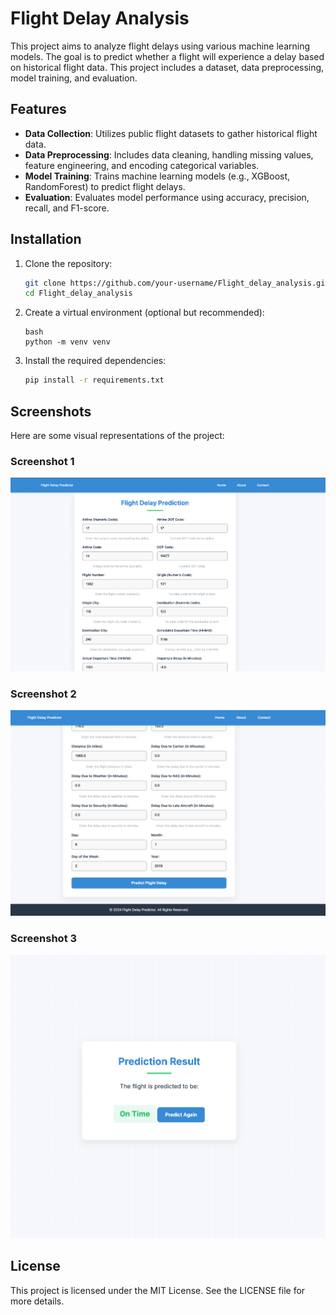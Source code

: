 # Flight Delay Analysis

This project aims to analyze flight delays using various machine learning models. The goal is to predict whether a flight will experience a delay based on historical flight data. This project includes a dataset, data preprocessing, model training, and evaluation.

## Features
- **Data Collection**: Utilizes public flight datasets to gather historical flight data.
- **Data Preprocessing**: Includes data cleaning, handling missing values, feature engineering, and encoding categorical variables.
- **Model Training**: Trains machine learning models (e.g., XGBoost, RandomForest) to predict flight delays.
- **Evaluation**: Evaluates model performance using accuracy, precision, recall, and F1-score.

## Installation
1. Clone the repository:
   ```bash
   git clone https://github.com/your-username/Flight_delay_analysis.git
   cd Flight_delay_analysis
   ```

2. Create a virtual environment (optional but recommended):
    ```
    bash 
    python -m venv venv
    ```

3. Install the required dependencies:
    ```bash
    pip install -r requirements.txt
    ```

## Screenshots
Here are some visual representations of the project:

### Screenshot 1
![Screenshot 1](images/image1.png)

### Screenshot 2
![Screenshot 2](images/image2.png)

### Screenshot 3
![Screenshot 3](images/image3.png)

## License
This project is licensed under the MIT License. See the LICENSE file for more details.


